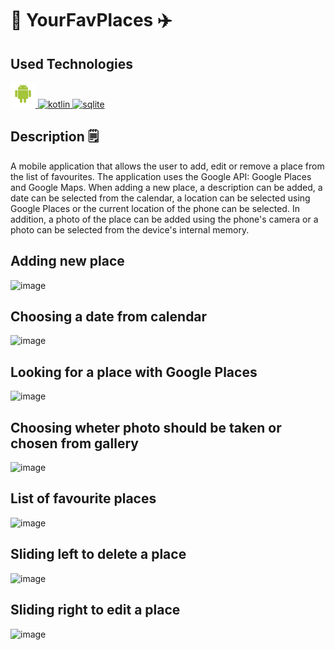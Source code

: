 # 📱 YourFavPlaces ✈️

## Used Technologies

<a href="https://developer.android.com" target="_blank" rel="noreferrer"> <img src="https://raw.githubusercontent.com/devicons/devicon/master/icons/android/android-original-wordmark.svg" alt="android" width="40" height="40"/> </a>
<a href="https://kotlinlang.org" target="_blank" rel="noreferrer"> <img src="https://www.vectorlogo.zone/logos/kotlinlang/kotlinlang-icon.svg" alt="kotlin" width="40" height="40"/> </a>
<a href="https://www.sqlite.org/" target="_blank" rel="noreferrer"> <img src="https://www.vectorlogo.zone/logos/sqlite/sqlite-icon.svg" alt="sqlite" width="40" height="40"/> </a>

## Description 🗒️

A mobile application that allows the user to add, edit or remove a place from the list of favourites. The application uses the Google API: Google Places and Google Maps. When adding a new place, a description can be added, a date can be selected from the calendar, a location can be selected using Google Places or the current location of the phone can be selected. In addition, a photo of the place can be added using the phone's camera or a photo can be selected from the device's internal memory.

## Adding new place
![image](https://github.com/EmilFronczyk/YourFavPlaces/assets/82060513/8eaa2b79-6627-406c-a348-01f98a57169b)

## Choosing a date from calendar
![image](https://github.com/EmilFronczyk/YourFavPlaces/assets/82060513/d6d1d54d-df53-4508-8c5c-7d7dd2e012d5)

## Looking for a place with Google Places
![image](https://github.com/EmilFronczyk/YourFavPlaces/assets/82060513/a7d9d3b5-ef25-468d-b3a9-95283ea9dc18)

## Choosing wheter photo should be taken or chosen from gallery
![image](https://github.com/EmilFronczyk/YourFavPlaces/assets/82060513/3b240ecd-80e7-42e7-aa83-ff8989ead35a)

## List of favourite places
![image](https://github.com/EmilFronczyk/YourFavPlaces/assets/82060513/cad31f9b-11a8-4e69-b2c1-97859ac6e2b5)

## Sliding left to delete a place
![image](https://github.com/EmilFronczyk/YourFavPlaces/assets/82060513/bcd464de-d46d-4df4-a3f6-96b4c42df6d4)

## Sliding right to edit a place
![image](https://github.com/EmilFronczyk/YourFavPlaces/assets/82060513/439ce452-c05f-499a-a9f1-4cd17aa9f270)





